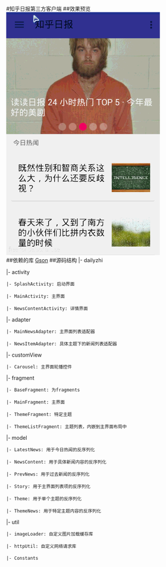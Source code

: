 #知乎日报第三方客户端
##效果预览
![](https://github.com/absfree/DailyZh/blob/master/demo/demo.gif)  
##依赖的库
[Gson](https://github.com/google/gson)
##源码结构
|- dailyzhi

  |- activity
  
    |- SplashActivity: 启动界面
    
    |- MainActivity: 主界面
    
    |- NewsContentActivity: 详情界面
    
  |- adapter
  
    |- MainNewsAdapter: 主界面列表适配器
    
    |- NewsItemAdapter: 具体主题下的新闻列表适配器
  
  |- customView
    
    |- Carousel: 主界面轮播控件
    
  |- fragment
  
    |- BaseFragment: 为fragments
    
    |- MainFragment: 主界面
    
    |- ThemeFragment: 特定主题
    
    |- ThemeListFragment: 主题列表，内嵌到主界面布局中
    
  |- model
  
    |- LatestNews: 用于今日热闻的反序列化
    
    |- NewsContent: 用于具体新闻内容的反序列化
    
    |- PrevNews: 用于过去新闻的反序列化
    
    |- Story: 用于主界面列表项的反序列化
    
    |- Theme: 用于单个主题的反序列化
    
    |- ThemeNews: 用于特定主题内容的反序列化
    
  |- util
  
    |- imageLoader: 自定义图片加载缓存库
    
    |- httpUtil: 自定义网络请求库
    
    |- Constants
    
